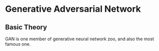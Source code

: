 # Generative Adversarial Network

## Basic Theory

GAN is one member of generative neural network zoo, and also the most famous one. 